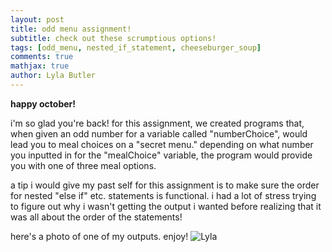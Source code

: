 ```yaml
---
layout: post
title: odd menu assignment!
subtitle: check out these scrumptious options!
tags: [odd_menu, nested_if_statement, cheeseburger_soup]
comments: true
mathjax: true
author: Lyla Butler
---
```


**happy october!**

i'm so glad you're back! for this assignment, we created programs that, when given an odd number for a variable called "numberChoice", would lead you to meal choices on a "secret menu."
depending on what number you inputted in for the "mealChoice" variable, the program would provide you with one of three meal options.

a tip i would give my past self for this assignment is to make sure the order for nested "else if" etc. statements is functional. i had a lot of stress trying to figure out why i wasn't getting the output i wanted before realizing that it was all about the order of the statements!

here's a photo of one of my outputs. enjoy!
![Lyla](https://lylafbutler.github.io/assets/img/lylaphoto.jpeg)
